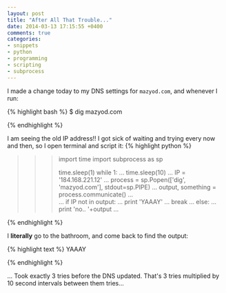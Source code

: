 ```yaml
---
layout: post
title: "After All That Trouble..."
date: 2014-03-13 17:15:55 +0400
comments: true
categories: 
- snippets
- python
- programming
- scripting
- subprocess
---
```



I made a change today to my DNS settings for `mazyod.com`, and whenever I run:

{% highlight bash %}
$ dig mazyod.com

{% endhighlight %}

I am seeing the old IP address!! I got sick of waiting and trying every now and then, so I open terminal and script it:
{% highlight python %}
>>> import time
>>> import subprocess as sp
>>> 
>>> time.sleep(1)
>>> while 1:
...     time.sleep(10)
...     IP = '184.168.221.12'
...     process = sp.Popen(['dig', 'mazyod.com'], stdout=sp.PIPE)
...     output, something = process.communicate()
...     
...     if IP not in output:
...         print 'YAAAY'
...         break
...     else:
...         print 'no.. '+output
... 

{% endhighlight %}

I **literally** go to the bathroom, and come back to find the output:

{% highlight text %}
YAAAY

{% endhighlight %}

... Took exactly 3 tries before the DNS updated. That's 3 tries multiplied by 10 second intervals between them tries... 

